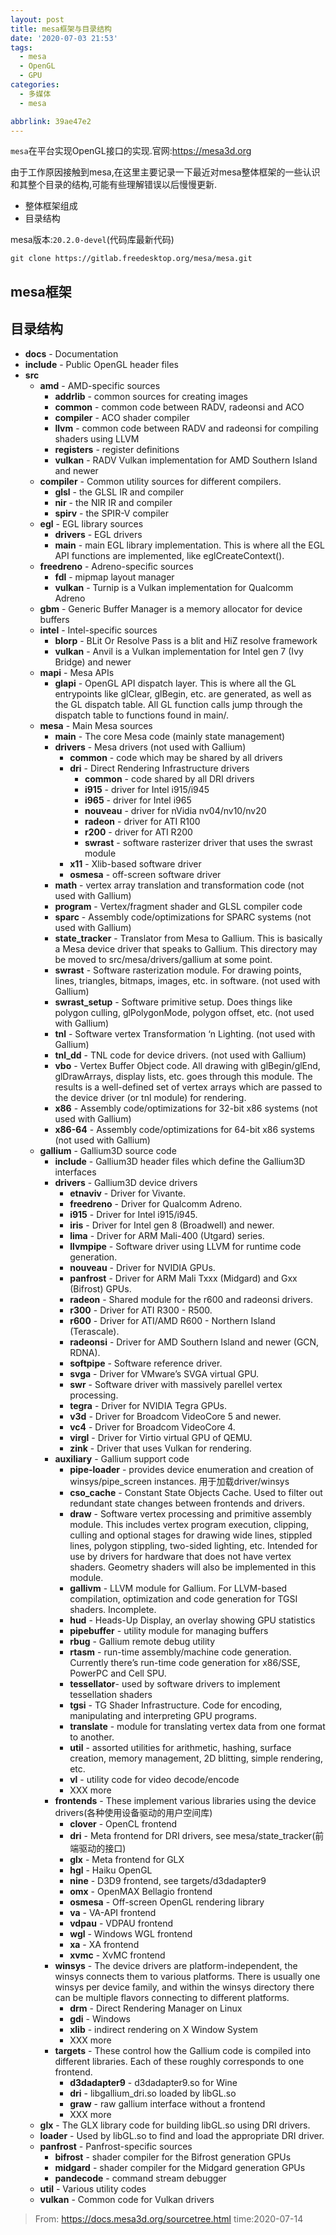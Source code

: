 ```yaml
---
layout: post
title: mesa框架与目录结构
date: '2020-07-03 21:53'
tags:
  - mesa
  - OpenGL
  - GPU
categories:
  - 多媒体
  - mesa

abbrlink: 39ae47e2
---
```


`mesa`在平台实现OpenGL接口的实现.官网:https://mesa3d.org


<!--more-->

由于工作原因接触到mesa,在这里主要记录一下最近对mesa整体框架的一些认识和其整个目录的结构,可能有些理解错误以后慢慢更新.

- 整体框架组成
- 目录结构

mesa版本:`20.2.0-devel`(代码库最新代码)

```
git clone https://gitlab.freedesktop.org/mesa/mesa.git
```

## mesa框架




## 目录结构

- **docs** - Documentation
- **include** - Public OpenGL header files
- **src**
  - **amd** - AMD-specific sources
    - **addrlib** - common sources for creating images
    - **common** - common code between RADV, radeonsi and ACO
    - **compiler** - ACO shader compiler
    - **llvm** - common code between RADV and radeonsi for compiling shaders using LLVM
    - **registers** - register definitions
    - **vulkan** - RADV Vulkan implementation for AMD Southern Island and newer
  - **compiler** - Common utility sources for different compilers.
    - **glsl** - the GLSL IR and compiler
    - **nir** - the NIR IR and compiler
    - **spirv** - the SPIR-V compiler
  - **egl** - EGL library sources
    - **drivers** - EGL drivers
    - **main** - main EGL library implementation. This is where all the EGL API functions are implemented, like eglCreateContext().
  - **freedreno** - Adreno-specific sources
    - **fdl** - mipmap layout manager
    - **vulkan** - Turnip is a Vulkan implementation for Qualcomm Adreno
  - **gbm** - Generic Buffer Manager is a memory allocator for device buffers
  - **intel** - Intel-specific sources
    - **blorp** - BLit Or Resolve Pass is a blit and HiZ resolve framework
    - **vulkan** - Anvil is a Vulkan implementation for Intel gen 7 (Ivy Bridge) and newer
  - **mapi** - Mesa APIs
    - **glapi** - OpenGL API dispatch layer. This is where all the GL entrypoints like glClear, glBegin, etc. are generated, as well as the GL dispatch table. All GL function calls jump through the dispatch table to functions found in main/.
  - **mesa** - Main Mesa sources
    - **main** - The core Mesa code (mainly state management)
    - **drivers** - Mesa drivers (not used with Gallium)
      - **common** - code which may be shared by all drivers
      - **dri** - Direct Rendering Infrastructure drivers
        - **common** - code shared by all DRI drivers
        - **i915** - driver for Intel i915/i945
        - **i965** - driver for Intel i965
        - **nouveau** - driver for nVidia nv04/nv10/nv20
        - **radeon** - driver for ATI R100
        - **r200** - driver for ATI R200
        - **swrast** - software rasterizer driver that uses the swrast module
      - **x11** - Xlib-based software driver
      - **osmesa** - off-screen software driver
    - **math** - vertex array translation and transformation code (not used with Gallium)
    - **program** - Vertex/fragment shader and GLSL compiler code
    - **sparc** - Assembly code/optimizations for SPARC systems (not used with Gallium)
    - **state_tracker** - Translator from Mesa to Gallium. This is basically a Mesa device driver that speaks to Gallium. This directory may be moved to src/mesa/drivers/gallium at some point.
    - **swrast** - Software rasterization module. For drawing points, lines, triangles, bitmaps, images, etc. in software. (not used with Gallium)
    - **swrast_setup** - Software primitive setup. Does things like polygon culling, glPolygonMode, polygon offset, etc. (not used with Gallium)
    - **tnl** - Software vertex Transformation ‘n Lighting. (not used with Gallium)
    - **tnl_dd** - TNL code for device drivers. (not used with Gallium)
    - **vbo** - Vertex Buffer Object code. All drawing with glBegin/glEnd, glDrawArrays, display lists, etc. goes through this module. The results is a well-defined set of vertex arrays which are passed to the device driver (or tnl module) for rendering.
    - **x86** - Assembly code/optimizations for 32-bit x86 systems (not used with Gallium)
    - **x86-64** - Assembly code/optimizations for 64-bit x86 systems (not used with Gallium)
  - **gallium** - Gallium3D source code
    - **include** - Gallium3D header files which define the Gallium3D interfaces
    - **drivers** - Gallium3D device drivers
      - **etnaviv** - Driver for Vivante.
      - **freedreno** - Driver for Qualcomm Adreno.
      - **i915** - Driver for Intel i915/i945.
      - **iris** - Driver for Intel gen 8 (Broadwell) and newer.
      - **lima** - Driver for ARM Mali-400 (Utgard) series.
      - **llvmpipe** - Software driver using LLVM for runtime code generation.
      - **nouveau** - Driver for NVIDIA GPUs.
      - **panfrost** - Driver for ARM Mali Txxx (Midgard) and Gxx (Bifrost) GPUs.
      - **radeon** - Shared module for the r600 and radeonsi drivers.
      - **r300** - Driver for ATI R300 - R500.
      - **r600** - Driver for ATI/AMD R600 - Northern Island (Terascale).
      - **radeonsi** - Driver for AMD Southern Island and newer (GCN, RDNA).
      - **softpipe** - Software reference driver.
      - **svga** - Driver for VMware’s SVGA virtual GPU.
      - **swr** - Software driver with massively parellel vertex processing.
      - **tegra** - Driver for NVIDIA Tegra GPUs.
      - **v3d** - Driver for Broadcom VideoCore 5 and newer.
      - **vc4** - Driver for Broadcom VideoCore 4.
      - **virgl** - Driver for Virtio virtual GPU of QEMU.
      - **zink** - Driver that uses Vulkan for rendering.
    - **auxiliary** - Gallium support code
      - **pipe-loader** - provides device enumeration and creation of winsys/pipe_screen instances. 用于加载driver/winsys
      - **cso_cache** - Constant State Objects Cache. Used to filter out redundant state changes between frontends and drivers.
      - **draw** - Software vertex processing and primitive assembly module. This includes vertex program execution, clipping, culling and optional stages for drawing wide lines, stippled lines, polygon stippling, two-sided lighting, etc. Intended for use by drivers for hardware that does not have vertex shaders. Geometry shaders will also be implemented in this module.
      - **gallivm** - LLVM module for Gallium. For LLVM-based compilation, optimization and code generation for TGSI shaders. Incomplete.
      - **hud** - Heads-Up Display, an overlay showing GPU statistics
      - **pipebuffer** - utility module for managing buffers
      - **rbug** - Gallium remote debug utility
      - **rtasm** - run-time assembly/machine code generation. Currently there’s run-time code generation for x86/SSE, PowerPC and Cell SPU.
      - **tessellator**- used by software drivers to implement tessellation shaders
      - **tgsi** - TG Shader Infrastructure. Code for encoding, manipulating and interpreting GPU programs.
      - **translate** - module for translating vertex data from one format to another.
      - **util** - assorted utilities for arithmetic, hashing, surface creation, memory management, 2D blitting, simple rendering, etc.
      - **vl** - utility code for video decode/encode
      - XXX more
    - **frontends** - These implement various libraries using the device drivers(各种使用设备驱动的用户空间库)
      - **clover** - OpenCL frontend
      - **dri** - Meta frontend for DRI drivers, see mesa/state_tracker(前端驱动的接口)
      - **glx** - Meta frontend for GLX
      - **hgl** - Haiku OpenGL
      - **nine** - D3D9 frontend, see targets/d3dadapter9
      - **omx** - OpenMAX Bellagio frontend
      - **osmesa** - Off-screen OpenGL rendering library
      - **va** - VA-API frontend
      - **vdpau** - VDPAU frontend
      - **wgl** - Windows WGL frontend
      - **xa** - XA frontend
      - **xvmc** - XvMC frontend
    - **winsys** - The device drivers are platform-independent, the winsys connects them to various platforms. There is usually one winsys per device family, and within the winsys directory there can be multiple flavors connecting to different platforms.
      - **drm** - Direct Rendering Manager on Linux
      - **gdi** - Windows
      - **xlib** - indirect rendering on X Window System
      - XXX more
    - **targets** - These control how the Gallium code is compiled into different libraries. Each of these roughly corresponds to one frontend.
      - **d3dadapter9** - d3dadapter9.so for Wine
      - **dri** - libgallium_dri.so loaded by libGL.so
      - **graw** - raw gallium interface without a frontend
      - XXX more
  - **glx** - The GLX library code for building libGL.so using DRI drivers.
  - **loader** - Used by libGL.so to find and load the appropriate DRI driver.
  - **panfrost** - Panfrost-specific sources
    - **bifrost** - shader compiler for the Bifrost generation GPUs
    - **midgard** - shader compiler for the Midgard generation GPUs
    - **pandecode** - command stream debugger
  - **util** - Various utility codes
  - **vulkan** - Common code for Vulkan drivers

> From: https://docs.mesa3d.org/sourcetree.html  time:2020-07-14
